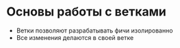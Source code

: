 # Основы работы с ветками

- Ветки позволяют разрабатывать фичи изолированно
- Все изменения делаются в своей ветке
